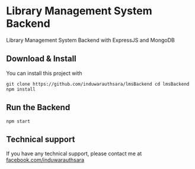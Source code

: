 # Library Management System Backend

Library Management System Backend with ExpressJS and MongoDB

## Download & Install

You can install this project with

``git clone https://github.com/induwarauthsara/lmsBackend
cd lmsBackend
npm install``

## Run the Backend

`npm start`

## Technical support

If you have any technical support, please contact me at [facebook.com/induwarauthsara](https://www.facebook.com/induwarauthsara)
